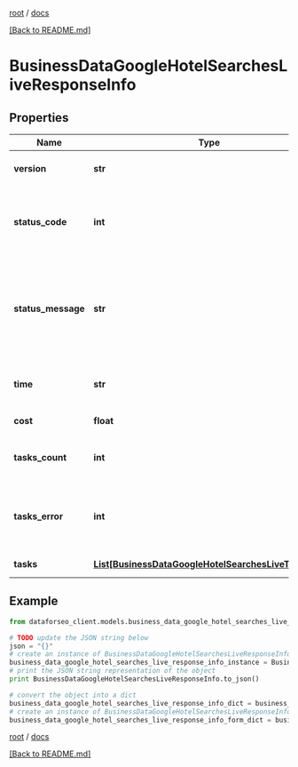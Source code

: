 [root](./../ "root") / [docs](./ "docs")

[[Back to README.md]](./../README.md "[Back to README.md]")

# BusinessDataGoogleHotelSearchesLiveResponseInfo

## Properties

Name | Type | Description | Notes
------------ | ------------- | ------------- | -------------
**version** | **str** | the current version of the API | [optional]
**status_code** | **int** | general status code you can find the full list of the response codes here | [optional]
**status_message** | **str** | general informational message you can find the full list of general informational messages here | [optional]
**time** | **str** | total execution time, seconds | [optional]
**cost** | **float** | total tasks cost, USD | [optional]
**tasks_count** | **int** | the number of tasks in the tasks array | [optional]
**tasks_error** | **int** | the number of tasks in the tasks array returned with an error | [optional]
**tasks** | [**List[BusinessDataGoogleHotelSearchesLiveTaskInfo]**](BusinessDataGoogleHotelSearchesLiveTaskInfo.md) | array of tasks | [optional]

## Example

```python
from dataforseo_client.models.business_data_google_hotel_searches_live_response_info import BusinessDataGoogleHotelSearchesLiveResponseInfo

# TODO update the JSON string below
json = "{}"
# create an instance of BusinessDataGoogleHotelSearchesLiveResponseInfo from a JSON string
business_data_google_hotel_searches_live_response_info_instance = BusinessDataGoogleHotelSearchesLiveResponseInfo.from_json(json)
# print the JSON string representation of the object
print BusinessDataGoogleHotelSearchesLiveResponseInfo.to_json()

# convert the object into a dict
business_data_google_hotel_searches_live_response_info_dict = business_data_google_hotel_searches_live_response_info_instance.to_dict()
# create an instance of BusinessDataGoogleHotelSearchesLiveResponseInfo from a dict
business_data_google_hotel_searches_live_response_info_form_dict = business_data_google_hotel_searches_live_response_info.from_dict(business_data_google_hotel_searches_live_response_info_dict)
```

  

[root](./../ "root") / [docs](./ "docs")

[[Back to README.md]](./../README.md "[Back to README.md]")